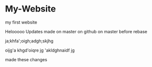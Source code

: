 # My-Website

my first website



Helooooo
Updates made on master on github on master before rebase

ja;khfa';oigh;adgh;skjhg 

oijg'a khgd'oiqre jg
'akldghnaidf jg

made these changes

